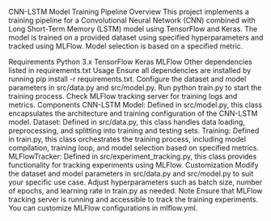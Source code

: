 CNN-LSTM Model Training Pipeline
Overview
This project implements a training pipeline for a Convolutional Neural Network (CNN) combined with Long Short-Term Memory (LSTM) model using TensorFlow and Keras. The model is trained on a provided dataset using specified hyperparameters and tracked using MLFlow. Model selection is based on a specified metric.

Requirements
Python 3.x
TensorFlow
Keras
MLFlow
Other dependencies listed in requirements.txt
Usage
Ensure all dependencies are installed by running pip install -r requirements.txt.
Configure the dataset and model parameters in src/data.py and src/model.py.
Run python train.py to start the training process.
Check MLFlow tracking server for training logs and metrics.
Components
CNN-LSTM Model: Defined in src/model.py, this class encapsulates the architecture and training configuration of the CNN-LSTM model.
Dataset: Defined in src/data.py, this class handles data loading, preprocessing, and splitting into training and testing sets.
Training: Defined in train.py, this class orchestrates the training process, including model compilation, training loop, and model selection based on specified metrics.
MLFlowTracker: Defined in src/experiment_tracking.py, this class provides functionality for tracking experiments using MLFlow.
Customization
Modify the dataset and model parameters in src/data.py and src/model.py to suit your specific use case.
Adjust hyperparameters such as batch size, number of epochs, and learning rate in train.py as needed.
Note
Ensure that MLFlow tracking server is running and accessible to track the training experiments. You can customize MLFlow configurations in mlflow.yml.
